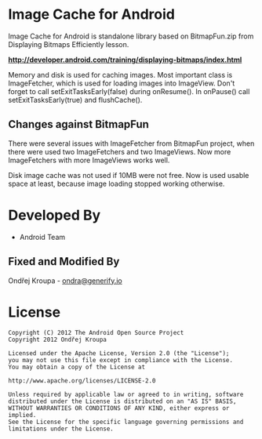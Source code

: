 Image Cache for Android
=======================

Image Cache for Android is standalone library based on BitmapFun.zip from
Displaying Bitmaps Efficiently lesson.

**http://developer.android.com/training/displaying-bitmaps/index.html**

Memory and disk is used for caching images. Most important class is ImageFetcher, which
is used for loading images into ImageView. Don't forget to call setExitTasksEarly(false)
during onResume(). In onPause() call setExitTasksEarly(true) and flushCache().

Changes against BitmapFun
-------------------------

There were several issues with ImageFetcher from BitmapFun project, when there were used
two ImageFetchers and two ImageViews. Now more ImageFetchers with more ImageViews works
well.

Disk image cache was not used if 10MB were not free. Now is used usable space at least,
because image loading stopped working otherwise.



Developed By
============

* Android Team


Fixed and Modified By
---------------------

Ondřej Kroupa - <ondra@generify.io>



License
=======

    Copyright (C) 2012 The Android Open Source Project
    Copyright 2012 Ondřej Kroupa

    Licensed under the Apache License, Version 2.0 (the "License");
    you may not use this file except in compliance with the License.
    You may obtain a copy of the License at

    http://www.apache.org/licenses/LICENSE-2.0

    Unless required by applicable law or agreed to in writing, software
    distributed under the License is distributed on an "AS IS" BASIS,
    WITHOUT WARRANTIES OR CONDITIONS OF ANY KIND, either express or implied.
    See the License for the specific language governing permissions and
    limitations under the License.
